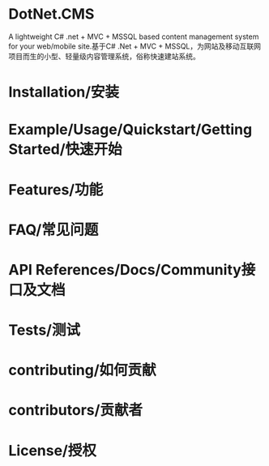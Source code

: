 # DotNet.CMS
A lightweight C# .net + MVC + MSSQL based content management system for your web/mobile site.基于C# .Net + MVC + MSSQL，为网站及移动互联网项目而生的小型、轻量级内容管理系统，俗称快速建站系统。
# Installation/安装
# Example/Usage/Quickstart/Getting Started/快速开始
# Features/功能
# FAQ/常见问题
# API References/Docs/Community接口及文档
# Tests/测试
# contributing/如何贡献
# contributors/贡献者
# License/授权
